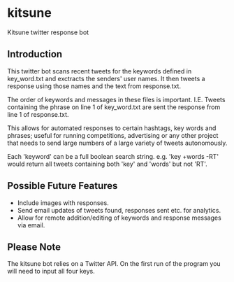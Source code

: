kitsune
=======

Kitsune twitter response bot

Introduction
------------------------
This twitter bot scans recent tweets for the keywords defined in key_word.txt and exctracts
the senders' user names. It then tweets a response using those names and the text from
response.txt.

The order of keywords and messages in these files is important. I.E. Tweets containing the
phrase on line 1 of key_word.txt are sent the response from line 1 of response.txt.

This allows for automated responses to certain hashtags, key words and phrases; useful for 
running competitions, advertising or any other project that needs to send large numbers of 
a large variety of tweets autonomously.

Each 'keyword' can be a full boolean search string.
e.g. 'key +words -RT' would return all tweets containing both 'key' and 'words' but not 'RT'.

Possible Future Features
------------------------
- Include images with responses.
- Send email updates of tweets found, responses sent etc. for analytics.
- Allow for remote addition/editing of keywords and response messages via email.

Please Note
------------------------
The kitsune bot relies on a Twitter API. On the first run of the program you will need to
input all four keys.
